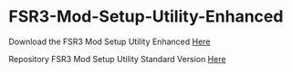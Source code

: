 # FSR3-Mod-Setup-Utility-Enhanced
Download the  FSR3 Mod Setup Utility Enhanced [Here](https://sharemods.com/ll46dtog4pp1/FSR3_v1.10.rar.html)

Repository FSR3 Mod Setup Utility Standard Version [Here](https://github.com/P4TOLINO06/FSR3.0-Mod-Setup-Utility)
 